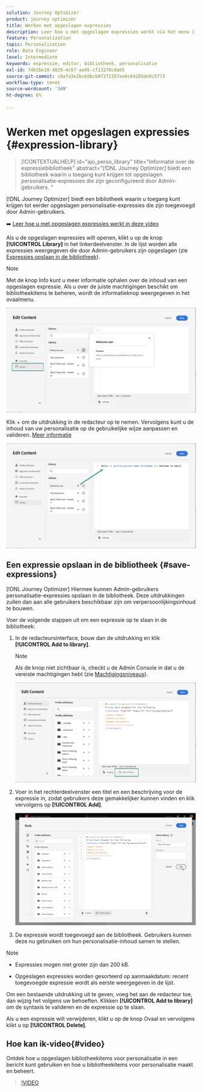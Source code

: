```yaml
---
solution: Journey Optimizer
product: journey optimizer
title: Werken met opgeslagen expressies
description: Leer hoe u met opgeslagen expressies werkt via het menu [!DNL Journey Optimizer] bibliotheek.
feature: Personalization
topic: Personalization
role: Data Engineer
level: Intermediate
keywords: expressie, editor, bibliotheek, personalisatie
exl-id: 74b1be18-4829-4c67-ae45-cf13278cda65
source-git-commit: c0afa3e2bc6dbcb0f2f2357eebc04285de8c5773
workflow-type: tm+mt
source-wordcount: '349'
ht-degree: 6%

---
```


# Werken met opgeslagen expressies {#expression-library}

>[!CONTEXTUALHELP]
>id="ajo_perso_library"
>title="Informatie over de expressiebibliotheek"
>abstract="[!DNL Journey Optimizer] biedt een bibliotheek waarin u toegang kunt krijgen tot opgeslagen personalisatie-expressies die zijn geconfigureerd door Admin-gebruikers. "

[!DNL Journey Optimizer] biedt een bibliotheek waarin u toegang kunt krijgen tot eerder opgeslagen personalisatie-expressies die zijn toegevoegd door Admin-gebruikers.

➡️ [Leer hoe u met opgeslagen expressies werkt in deze video](#video-preview)

Als u de opgeslagen expressies wilt openen, klikt u op de knop **[!UICONTROL Library]** in het linkerdeelvenster. In de lijst worden alle expressies weergegeven die door Admin-gebruikers zijn opgeslagen (zie [Expressies opslaan in de bibliotheek](#save-expressions)).

>[!NOTE]
>
>Met de knop Info kunt u meer informatie ophalen over de inhoud van een opgeslagen expressie. Als u over de juiste machtigingen beschikt om bibliotheekitems te beheren, wordt de informatieknop weergegeven in het ovaalmenu.

![](assets/library-list.png)

Klik + om de uitdrukking in de redacteur op te nemen. Vervolgens kunt u de inhoud van uw personalisatie op de gebruikelijke wijze aanpassen en valideren. [Meer informatie](../personalization/personalization-build-expressions.md)

![](assets/library-add.png)

## Een expressie opslaan in de bibliotheek {#save-expressions}

[!DNL Journey Optimizer] Hiermee kunnen Admin-gebruikers personalisatie-expressies opslaan in de bibliotheek. Deze uitdrukkingen zullen dan aan alle gebruikers beschikbaar zijn om verpersoonlijkingsinhoud te bouwen.

Voer de volgende stappen uit om een expressie op te slaan in de bibliotheek:

1. In de redacteursinterface, bouw dan de uitdrukking en klik **[!UICONTROL Add to library]**.

   >[!NOTE]
   >
   >Als de knop niet zichtbaar is, checkt u de Admin Console in dat u de vereiste machtigingen hebt (zie [Machtigingsniveaus](../administration/high-low-permissions.md)).

   ![](assets/library-save.png)

1. Voer in het rechterdeelvenster een titel en een beschrijving voor de expressie in, zodat gebruikers deze gemakkelijker kunnen vinden en klik vervolgens op **[!UICONTROL Add]**.

   ![](assets/add-expression.png)

1. De expressie wordt toegevoegd aan de bibliotheek. Gebruikers kunnen deze nu gebruiken om hun personalisatie-inhoud samen te stellen.


>[!NOTE]
>
>* Expressies mogen niet groter zijn dan 200 kB.
>
>* Opgeslagen expressies worden gesorteerd op aanmaakdatum: recent toegevoegde expressie wordt als eerste weergegeven in de lijst.



Om een bestaande uitdrukking uit te geven, voeg het aan de redacteur toe, dan wijzig het volgens uw behoeften. Klikken **[!UICONTROL Add to library]** om de syntaxis te valideren en de expressie op te slaan.

Als u een expressie wilt verwijderen, klikt u op de knop Ovaal en vervolgens klikt u op **[!UICONTROL Delete]**.

## Hoe kan ik-video{#video}

Ontdek hoe u opgeslagen bibliotheekitems voor personalisatie in een bericht kunt gebruiken en hoe u bibliotheekitems voor personalisatie maakt en beheert.

>[!VIDEO](https://video.tv.adobe.com/v/340941?quality=12)

